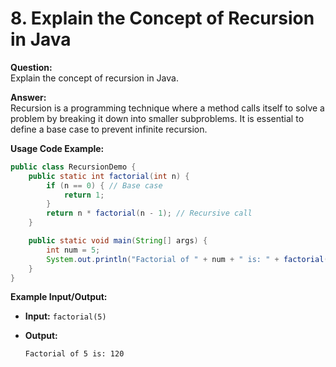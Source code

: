 
# 8. Explain the Concept of Recursion in Java

**Question:**  
Explain the concept of recursion in Java.

**Answer:**  
Recursion is a programming technique where a method calls itself to solve a problem by breaking it down into smaller subproblems. It is essential to define a base case to prevent infinite recursion.

**Usage Code Example:**
```java
public class RecursionDemo {
    public static int factorial(int n) {
        if (n == 0) { // Base case
            return 1;
        }
        return n * factorial(n - 1); // Recursive call
    }

    public static void main(String[] args) {
        int num = 5;
        System.out.println("Factorial of " + num + " is: " + factorial(num));
    }
}
````

**Example Input/Output:**

- **Input:** `factorial(5)`
- **Output:**
    
    ```
    Factorial of 5 is: 120
    ```